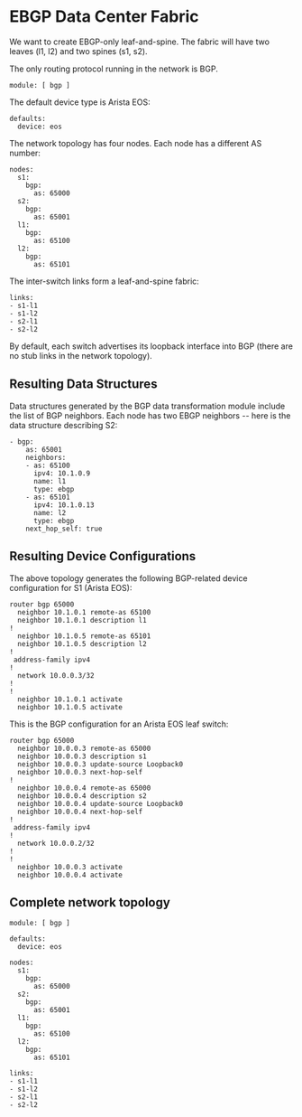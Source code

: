# EBGP Data Center Fabric

We want to create EBGP-only leaf-and-spine. The fabric will have two leaves (l1, l2) and two spines (s1, s2).

The only routing protocol running in the network is BGP.

```
module: [ bgp ]
```

The default device type is Arista EOS:

```
defaults:
  device: eos
```

The network topology has four nodes. Each node has a different AS number:

```
nodes:
  s1:
    bgp:
      as: 65000
  s2:
    bgp:
      as: 65001
  l1:
    bgp:
      as: 65100
  l2:
    bgp:
      as: 65101
```

The inter-switch links form a leaf-and-spine fabric:

```
links:
- s1-l1
- s1-l2
- s2-l1
- s2-l2
```

By default, each switch advertises its loopback interface into BGP (there are no stub links in the network topology).

## Resulting Data Structures

Data structures generated by the BGP data transformation module include the list of BGP neighbors. Each node has two EBGP neighbors -- here is the data structure describing S2:

```
- bgp:
    as: 65001
    neighbors:
    - as: 65100
      ipv4: 10.1.0.9
      name: l1
      type: ebgp
    - as: 65101
      ipv4: 10.1.0.13
      name: l2
      type: ebgp
    next_hop_self: true
```

## Resulting Device Configurations

The above topology generates the following BGP-related device configuration for S1 (Arista EOS):

```
router bgp 65000
  neighbor 10.1.0.1 remote-as 65100
  neighbor 10.1.0.1 description l1
!
  neighbor 10.1.0.5 remote-as 65101
  neighbor 10.1.0.5 description l2
!
 address-family ipv4
!
  network 10.0.0.3/32
!
!
  neighbor 10.1.0.1 activate
  neighbor 10.1.0.5 activate
```

This is the BGP configuration for an Arista EOS leaf switch:

```
router bgp 65000
  neighbor 10.0.0.3 remote-as 65000
  neighbor 10.0.0.3 description s1
  neighbor 10.0.0.3 update-source Loopback0
  neighbor 10.0.0.3 next-hop-self
!
  neighbor 10.0.0.4 remote-as 65000
  neighbor 10.0.0.4 description s2
  neighbor 10.0.0.4 update-source Loopback0
  neighbor 10.0.0.4 next-hop-self
!
 address-family ipv4
!
  network 10.0.0.2/32
!
!
  neighbor 10.0.0.3 activate
  neighbor 10.0.0.4 activate
```

## Complete network topology

```
module: [ bgp ]

defaults:
  device: eos

nodes:
  s1:
    bgp:
      as: 65000
  s2:
    bgp:
      as: 65001
  l1:
    bgp:
      as: 65100
  l2:
    bgp:
      as: 65101

links:
- s1-l1
- s1-l2
- s2-l1
- s2-l2
```
